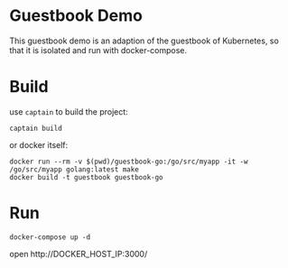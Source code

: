 # Guestbook Demo

This guestbook demo is an adaption of the guestbook of Kubernetes, so that it is isolated and run with docker-compose.

# Build

use `captain` to build the project:

```
captain build
```

or docker itself:

```
docker run --rm -v $(pwd)/guestbook-go:/go/src/myapp -it -w /go/src/myapp golang:latest make
docker build -t guestbook guestbook-go
```

# Run

```
docker-compose up -d
```

open http://DOCKER_HOST_IP:3000/

